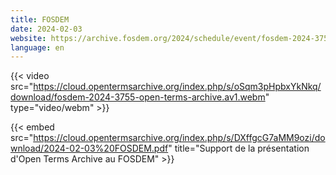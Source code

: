 ```yaml
---
title: FOSDEM
date: 2024-02-03
website: https://archive.fosdem.org/2024/schedule/event/fosdem-2024-3755-open-terms-archive/
language: en
---
```


{{< video src="https://cloud.opentermsarchive.org/index.php/s/oSqm3pHpbxYkNkq/download/fosdem-2024-3755-open-terms-archive.av1.webm" type="video/webm" >}}

{{< embed src="https://cloud.opentermsarchive.org/index.php/s/DXffgcG7aMM9ozi/download/2024-02-03%20FOSDEM.pdf" title="Support de la présentation d'Open Terms Archive au FOSDEM" >}}

